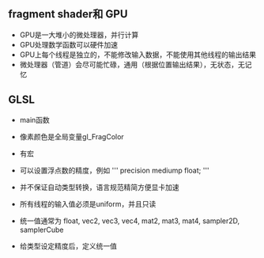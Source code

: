 ## fragment shader和 GPU
- GPU是一大堆小的微处理器，并行计算
- GPU处理数学函数可以硬件加速
- GPU上每个线程是独立的，不能修改输入数据，不能使用其他线程的输出结果
- 微处理器（管道）会尽可能忙碌，通用（根据位置输出结果），无状态，无记忆
## GLSL
- main函数
- 像素颜色是全局变量gl_FragColor
- 有宏

- 可以设置浮点数的精度，例如
'''
precision mediump float;
'''

- 并不保证自动类型转换，语言规范精简方便显卡加速
- 所有线程的输入值必须是uniform，并且只读
- 统一值通常为 float, vec2, vec3, vec4, mat2, mat3, mat4, sampler2D, samplerCube
- 给类型设定精度后，定义统一值

